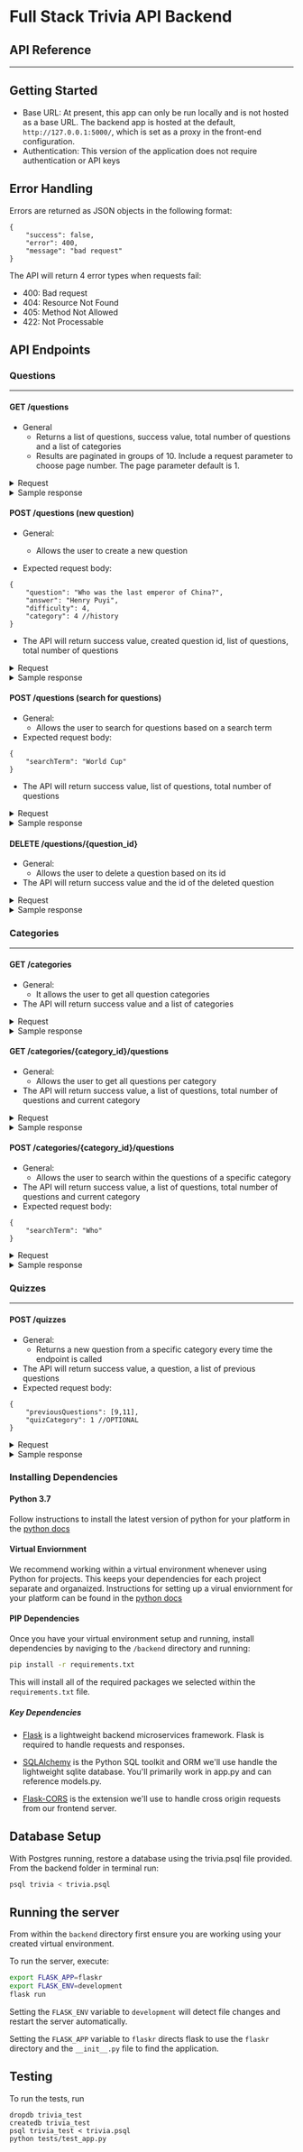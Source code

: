 # Full Stack Trivia API Backend
## API Reference
_____

## Getting Started
+ Base URL: At present, this app can only be run locally and is not hosted as a base URL. The backend app is hosted at the default, `http://127.0.0.1:5000/`, which is set as a proxy in the front-end configuration.
+ Authentication: This version of the application does not require authentication or API keys

## Error Handling
Errors are returned as JSON objects in the following format:
```
{
    "success": false,
    "error": 400,
    "message": "bad request"
}
```
The API will return 4 error types when requests fail:
+ 400: Bad request
+ 404: Resource Not Found
+ 405: Method Not Allowed
+ 422: Not Processable

## API Endpoints

### Questions
_____

#### GET /questions
+ General
    + Returns a list of questions, success value, total number of questions and a list of categories
    + Results are paginated in groups of 10. Include a request parameter to choose page number. The page parameter default is 1.
    
<details>
    <summary>Request</summary>

```
    curl http://127.0.0.1/questions
```
</details>

<details>
  <summary>Sample response</summary>

```

{
  "categories": [
    {
      "id": 1, 
      "type": "Science"
    }, 
    {
      "id": 2, 
      "type": "Art"
    }, 
    {
      "id": 3, 
      "type": "Geography"
    }, 
    {
      "id": 4, 
      "type": "History"
    }, 
    {
      "id": 5, 
      "type": "Entertainment"
    }, 
    {
      "id": 6, 
      "type": "Sports"
    }
  ], 
  "questions": [
    {
      "answer": "Apollo 13", 
      "category": 5, 
      "difficulty": 4, 
      "id": 2, 
      "question": "What movie earned Tom Hanks his third straight Oscar nomination, in 1996?"
    }, 
    {
      "answer": "Tom Cruise", 
      "category": 5, 
      "difficulty": 4, 
      "id": 4, 
      "question": "What actor did author Anne Rice first denounce, then praise in the role of her beloved Lestat?"
    }, 
    {
      "answer": "Maya Angelou", 
      "category": 4, 
      "difficulty": 2, 
      "id": 5, 
      "question": "Whose autobiography is entitled 'I Know Why the Caged Bird Sings'?"
    }, 
    {
      "answer": "Edward Scissorhands", 
      "category": 5, 
      "difficulty": 3, 
      "id": 6, 
      "question": "What was the title of the 1990 fantasy directed by Tim Burton about a young man with multi-bladed appendages?"
    }, 
    {
      "answer": "Muhammad Ali", 
      "category": 4, 
      "difficulty": 1, 
      "id": 9, 
      "question": "What boxer's original name is Cassius Clay?"
    }, 
    {
      "answer": "Brazil", 
      "category": 6, 
      "difficulty": 3, 
      "id": 10, 
      "question": "Which is the only team to play in every soccer World Cup tournament?"
    }, 
    {
      "answer": "Uruguay", 
      "category": 6, 
      "difficulty": 4, 
      "id": 11, 
      "question": "Which country won the first ever soccer World Cup in 1930?"
    }, 
    {
      "answer": "George Washington Carver", 
      "category": 4, 
      "difficulty": 2, 
      "id": 12, 
      "question": "Who invented Peanut Butter?"
    }, 
    {
      "answer": "Lake Victoria", 
      "category": 3, 
      "difficulty": 2, 
      "id": 13, 
      "question": "What is the largest lake in Africa?"
    }, 
    {
      "answer": "The Palace of Versailles", 
      "category": 3, 
      "difficulty": 3, 
      "id": 14, 
      "question": "In which royal palace would you find the Hall of Mirrors?"
    }
  ], 
  "success": true, 
  "total_questions": 26
}
```
</details>

#### POST /questions (new question)
+ General:
    + Allows the user to create a new question
  
+ Expected request body:
```
{
    "question": "Who was the last emperor of China?",
    "answer": "Henry Puyi",
    "difficulty": 4,
    "category": 4 //history
}
```
+ The API will return success value, created question id, list of questions, total number of questions

<details>
    <summary>Request</summary>
    
```
  curl http://127.0.0.1:5000/questions -X POST -H "Content-Type: application/json" -d '{"question": "Who was the last emperor of China?", "answer": "Henry Puyi", "difficulty": 4, "category": 4}'
```
</details>

<details>
    <summary>Sample response</summary>

```
{
  "created": 36, 
  "current_questions": [
    {
      "answer": "Apollo 13", 
      "category": 5, 
      "difficulty": 4, 
      "id": 2, 
      "question": "What movie earned Tom Hanks his third straight Oscar nomination, in 1996?"
    }, 
    {
      "answer": "Tom Cruise", 
      "category": 5, 
      "difficulty": 4, 
      "id": 4, 
      "question": "What actor did author Anne Rice first denounce, then praise in the role of her beloved Lestat?"
    }, 
    {
      "answer": "Maya Angelou", 
      "category": 4, 
      "difficulty": 2, 
      "id": 5, 
      "question": "Whose autobiography is entitled 'I Know Why the Caged Bird Sings'?"
    }, 
    {
      "answer": "Edward Scissorhands", 
      "category": 5, 
      "difficulty": 3, 
      "id": 6, 
      "question": "What was the title of the 1990 fantasy directed by Tim Burton about a young man with multi-bladed appendages?"
    }, 
    {
      "answer": "Muhammad Ali", 
      "category": 4, 
      "difficulty": 1, 
      "id": 9, 
      "question": "What boxer's original name is Cassius Clay?"
    }, 
    {
      "answer": "Brazil", 
      "category": 6, 
      "difficulty": 3, 
      "id": 10, 
      "question": "Which is the only team to play in every soccer World Cup tournament?"
    }, 
    {
      "answer": "Uruguay", 
      "category": 6, 
      "difficulty": 4, 
      "id": 11, 
      "question": "Which country won the first ever soccer World Cup in 1930?"
    }, 
    {
      "answer": "George Washington Carver", 
      "category": 4, 
      "difficulty": 2, 
      "id": 12, 
      "question": "Who invented Peanut Butter?"
    }, 
    {
      "answer": "Lake Victoria", 
      "category": 3, 
      "difficulty": 2, 
      "id": 13, 
      "question": "What is the largest lake in Africa?"
    }, 
    {
      "answer": "The Palace of Versailles", 
      "category": 3, 
      "difficulty": 3, 
      "id": 14, 
      "question": "In which royal palace would you find the Hall of Mirrors?"
    }
  ], 
  "success": true, 
  "total_questions": 27
}
```

</details>


#### POST /questions (search for questions)
+ General:
    + Allows the user to search for questions based on a search term
+ Expected request body:
```
{
    "searchTerm": "World Cup"
}
```
+ The API will return success value, list of questions, total number of questions
<details>
    <summary>Request</summary>

```
curl http://127.0.0.1:5000/questions -X POST -H "Content-Type: application/json" -d '{"searchTerm": "China"}'
```
</details>

<details>
    <summary>Sample response</summary>

```
{
  "questions": [
    {
      "answer": "Henry Puyi", 
      "category": 4, 
      "difficulty": 4, 
      "id": 36, 
      "question": "Who was the last emperor of China?"
    }
  ], 
  "success": true, 
  "total_questions": 1
}
```
</details>


#### DELETE /questions/{question_id}
+ General:
    + Allows the user to delete a question based on its id
+ The API will return success value and the id of the deleted question
<details>
    <summary>Request</summary>

```
curl http://127.0.0.1:5000/questions/2 -X DELETE
```
</details>

<details>
    <summary>Sample response</summary>

```
{
  "deleted": 2, 
  "success": true
}
```
</details>

### Categories
_____

#### GET /categories
+ General:
    + It allows the user to get all question categories
+ The API will return success value and a list of categories
<details>
    <summary>Request</summary>

```
curl http://127.0.0.1:5000/categories
```
</details>

<details>
    <summary>Sample response</summary>

```
{
  "categories": [
    {
      "id": 1, 
      "type": "Science"
    }, 
    {
      "id": 2, 
      "type": "Art"
    }, 
    {
      "id": 3, 
      "type": "Geography"
    }, 
    {
      "id": 4, 
      "type": "History"
    }, 
    {
      "id": 5, 
      "type": "Entertainment"
    }, 
    {
      "id": 6, 
      "type": "Sports"
    }
  ], 
  "success": true
}
```
</details>

#### GET /categories/{category_id}/questions
+ General:
    + Allows the user to get all questions per category
+ The API will return success value, a list of questions, total number of questions and current category
<details>
    <summary>Request</summary>

```
curl http://127.0.0.1:5000/categories/1/questions
```
</details>

<details>
    <summary>Sample response</summary>

```
{
  "current_category": {
    "id": 1, 
    "type": "Science"
  }, 
  "questions": [
    {
      "answer": "Nucleus", 
      "category": 1, 
      "difficulty": 2, 
      "id": 29, 
      "question": "What is the center of an atom called?"
    }, 
    {
      "answer": "Potassium", 
      "category": 1, 
      "difficulty": 2, 
      "id": 30, 
      "question": "What substance has the chemical symbol K?"
    }, 
    {
      "answer": "Inertia", 
      "category": 1, 
      "difficulty": 4, 
      "id": 31, 
      "question": "What is the 1st law of motion called?"
    }, 
    {
      "answer": "The Liver", 
      "category": 1, 
      "difficulty": 4, 
      "id": 20, 
      "question": "What is the heaviest organ in the human body?"
    }, 
    {
      "answer": "Alexander Fleming", 
      "category": 1, 
      "difficulty": 3, 
      "id": 21, 
      "question": "Who discovered penicillin?"
    }, 
    {
      "answer": "Blood", 
      "category": 1, 
      "difficulty": 4, 
      "id": 22, 
      "question": "Hematology is a branch of medicine involving the study of what?"
    }
  ], 
  "success": true, 
  "total_questions": 6
}
```
</details>

#### POST /categories/{category_id}/questions
+ General:
    + Allows the user to search within the questions of a specific category
+ The API will return success value, a list of questions, total number of questions and current category
+ Expected request body:
```
{
    "searchTerm": "Who"
}
```
<details>
    <summary>Request</summary>

```
curl http://127.0.0.1:5000/categories/4/questions -X POST -H "Content-Type: application/json" -d '{"searchTerm": "Who"}'
```
</details>

<details>
    <summary>Sample response</summary>

```
{
  "current_category": {
    "id": 4, 
    "type": "History"
  }, 
  "questions": [
    {
      "answer": "Maya Angelou", 
      "category": 4, 
      "difficulty": 2, 
      "id": 5, 
      "question": "Whose autobiography is entitled 'I Know Why the Caged Bird Sings'?"
    }, 
    {
      "answer": "George Washington Carver", 
      "category": 4, 
      "difficulty": 2, 
      "id": 12, 
      "question": "Who invented Peanut Butter?"
    }, 
    {
      "answer": "Henry Puyi", 
      "category": 4, 
      "difficulty": 4, 
      "id": 36, 
      "question": "Who was the last emperor of China?"
    }
  ], 
  "success": true, 
  "total_questions": 3
}
```
</details>

### Quizzes
_____
#### POST /quizzes
+ General:
    + Returns a new question from a specific category every time the endpoint is called
+ The API will return success value, a question, a list of previous questions
+ Expected request body:
```
{
    "previousQuestions": [9,11],
    "quizCategory": 1 //OPTIONAL
}
```

<details>
    <summary>Request</summary>
```
curl http://127.0.0.1:5000/quizzes -X POST -H "Content-Type: application/json" -d '{"previous_questions": [16], "quiz_category": {"id": 2, "type":"Art"}}
```
</details>

<details>
    <summary>Sample response</summary>

```
{
  "previous_questions": [
    16, 
    18
  ], 
  "question": {
    "answer": "One", 
    "category": 2, 
    "difficulty": 4, 
    "id": 18, 
    "question": "How many paintings did Van Gogh sell in his lifetime?"
  }, 
  "success": true
}
```
</details>

### Installing Dependencies

#### Python 3.7

Follow instructions to install the latest version of python for your platform in the [python docs](https://docs.python.org/3/using/unix.html#getting-and-installing-the-latest-version-of-python)

#### Virtual Enviornment

We recommend working within a virtual environment whenever using Python for projects. This keeps your dependencies for each project separate and organaized. Instructions for setting up a virual enviornment for your platform can be found in the [python docs](https://packaging.python.org/guides/installing-using-pip-and-virtual-environments/)

#### PIP Dependencies

Once you have your virtual environment setup and running, install dependencies by naviging to the `/backend` directory and running:

```bash
pip install -r requirements.txt
```

This will install all of the required packages we selected within the `requirements.txt` file.

##### Key Dependencies

- [Flask](http://flask.pocoo.org/)  is a lightweight backend microservices framework. Flask is required to handle requests and responses.

- [SQLAlchemy](https://www.sqlalchemy.org/) is the Python SQL toolkit and ORM we'll use handle the lightweight sqlite database. You'll primarily work in app.py and can reference models.py. 

- [Flask-CORS](https://flask-cors.readthedocs.io/en/latest/#) is the extension we'll use to handle cross origin requests from our frontend server. 

## Database Setup
With Postgres running, restore a database using the trivia.psql file provided. From the backend folder in terminal run:
```bash
psql trivia < trivia.psql
```

## Running the server

From within the `backend` directory first ensure you are working using your created virtual environment.

To run the server, execute:

```bash
export FLASK_APP=flaskr
export FLASK_ENV=development
flask run
```

Setting the `FLASK_ENV` variable to `development` will detect file changes and restart the server automatically.

Setting the `FLASK_APP` variable to `flaskr` directs flask to use the `flaskr` directory and the `__init__.py` file to find the application.


## Testing
To run the tests, run 
```
dropdb trivia_test
createdb trivia_test
psql trivia_test < trivia.psql
python tests/test_app.py
```
